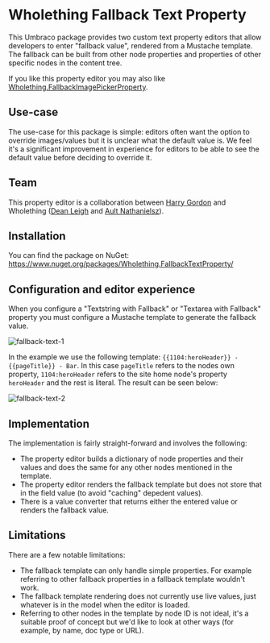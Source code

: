 # Wholething Fallback Text Property

This Umbraco package provides two custom text property editors that allow developers to enter "fallback value", rendered from a Mustache template. The fallback can be built from other node properties and properties of other specific nodes in the content tree.

If you like this property editor you may also like [Wholething.FallbackImagePickerProperty](https://github.com/harry-gordon/wholething-fallback-image-picker-property).

## Use-case

The use-case for this package is simple: editors often want the option to override images/values but it is unclear what the default value is. We feel it's a significant improvement in experience for editors to be able to see the default value before deciding to override it.

## Team

This property editor is a collaboration between [Harry Gordon](https://www.linkedin.com/in/hejgordon/) and Wholething ([Dean Leigh](https://www.linkedin.com/in/deanleigh/?) and [Ault Nathanielsz](https://www.linkedin.com/in/ault-nathanielsz-01725b13/)).

## Installation

You can find the package on NuGet: https://www.nuget.org/packages/Wholething.FallbackTextProperty/

## Configuration and editor experience

When you configure a "Textstring with Fallback" or "Textarea with Fallback" property you must configure a Mustache template to generate the fallback value.

![fallback-text-1](https://user-images.githubusercontent.com/28703576/106004102-c625b980-60aa-11eb-8919-0fe27fe1f8bd.PNG)

In the example we use the following template: `{{1104:heroHeader}} - {{pageTitle}} - Bar`. In this case `pageTitle` refers to the nodes own property, `1104:heroHeader` refers to the site home node's property `heroHeader` and the rest is literal. The result can be seen below:

![fallback-text-2](https://user-images.githubusercontent.com/28703576/106004107-c6be5000-60aa-11eb-918f-8944f73fedf5.PNG)

## Implementation

The implementation is fairly straight-forward and involves the following:
- The property editor builds a dictionary of node properties and their values and does the same for any other nodes mentioned in the template.
- The property editor renders the fallback template but does not store that in the field value (to avoid "caching" depedent values).
- There is a value converter that returns either the entered value or renders the fallback value.

## Limitations

There are a few notable limitations:
- The fallback template can only handle simple properties. For example referring to other fallback properties in a fallback template wouldn't work.
- The fallback template rendering does not currently use live values, just whatever is in the model when the editor is loaded.
- Referring to other nodes in the template by node ID is not ideal, it's a suitable proof of concept but we'd like to look at other ways (for example, by name, doc type or URL).
